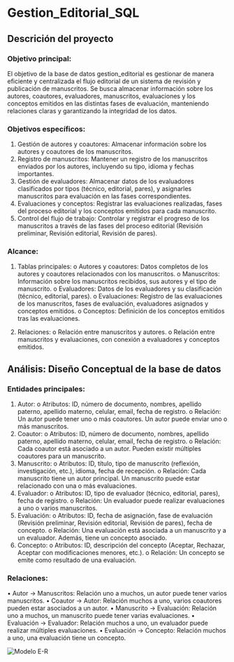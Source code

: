 # Gestion_Editorial_SQL

## Descrición del proyecto

### Objetivo principal: 

El objetivo de la base de datos gestion_editorial es gestionar de manera eficiente y centralizada el flujo editorial de un sistema de revisión y publicación de manuscritos. Se busca almacenar información sobre los autores, coautores, evaluadores, manuscritos, evaluaciones y los conceptos emitidos en las distintas fases de evaluación, manteniendo relaciones claras y garantizando la integridad de los datos.

### Objetivos específicos:

1.	Gestión de autores y coautores: Almacenar información sobre los autores y coautores de los manuscritos.
2.	Registro de manuscritos: Mantener un registro de los manuscritos enviados por los autores, incluyendo su tipo, idioma y fechas importantes.
3.	Gestión de evaluadores: Almacenar datos de los evaluadores clasificados por tipos (técnico, editorial, pares), y asignarles manuscritos para evaluación en las fases correspondientes.
4.	Evaluaciones y conceptos: Registrar las evaluaciones realizadas, fases del proceso editorial y los conceptos emitidos para cada manuscrito.
5.	Control del flujo de trabajo: Controlar y registrar el progreso de los manuscritos a través de las fases del proceso editorial (Revisión preliminar, Revisión editorial, Revisión de pares).

### Alcance:

1.	Tablas principales:
o	Autores y coautores: Datos completos de los autores y coautores relacionados con los manuscritos.
o	Manuscritos: Información sobre los manuscritos recibidos, sus autores y el tipo de manuscrito.
o	Evaluadores: Datos de los evaluadores y su clasificación (técnico, editorial, pares).
o	Evaluaciones: Registro de las evaluaciones de los manuscritos, fases de evaluación, evaluadores asignados y conceptos emitidos.
o	Conceptos: Definición de los conceptos emitidos tras las evaluaciones.

2.	Relaciones:
o	Relación entre manuscritos y autores.
o	Relación entre manuscritos y evaluaciones, con conexión a evaluadores y conceptos emitidos.

## Análisis: Diseño Conceptual de la base de datos

### Entidades principales:

1.	Autor:
o	Atributos: ID, número de documento, nombres, apellido paterno, apellido materno, celular, email, fecha de registro.
o	Relación: Un autor puede tener uno o más coautores. Un autor puede enviar uno o más manuscritos.
2.	Coautor:
o	Atributos: ID, número de documento, nombres, apellido paterno, apellido materno, celular, email, fecha de registro.
o	Relación: Cada coautor está asociado a un autor. Pueden existir múltiples coautores para un manuscrito.
3.	Manuscrito:
o	Atributos: ID, título, tipo de manuscrito (reflexión, investigación, etc.), idioma, fecha de recepción.
o	Relación: Cada manuscrito tiene un autor principal. Un manuscrito puede estar relacionado con una o más evaluaciones.
4.	Evaluador:
o	Atributos: ID, tipo de evaluador (técnico, editorial, pares), fecha de registro.
o	Relación: Un evaluador puede realizar evaluaciones a uno o varios manuscritos.
5.	Evaluación:
o	Atributos: ID, fecha de asignación, fase de evaluación (Revisión preliminar, Revisión editorial, Revisión de pares), fecha de concepto.
o	Relación: Una evaluación está asociada a un manuscrito y a un evaluador. Además, tiene un concepto asociado.
6.	Concepto:
o	Atributos: ID, descripción del concepto (Aceptar, Rechazar, Aceptar con modificaciones menores, etc.).
o	Relación: Un concepto se emite como resultado de una evaluación.

### Relaciones:

•	Autor -> Manuscritos: Relación uno a muchos, un autor puede tener varios manuscritos.
•	Coautor -> Autor: Relación muchos a uno, varios coautores pueden estar asociados a un autor.
•	Manuscrito -> Evaluación: Relación uno a muchos, un manuscrito puede tener varias evaluaciones.
•	Evaluación -> Evaluador: Relación muchos a uno, un evaluador puede realizar múltiples evaluaciones.
•	Evaluación -> Concepto: Relación muchos a uno, una evaluación tiene un concepto.

![Modelo E-R](https://github.com/user-attachments/assets/f159b2da-4927-4a17-a64e-342354770c8f)

